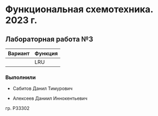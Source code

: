 # Функциональная схемотехника. 2023 г.
## Лабораторная работа №3

| Вариант  | Функция       |
| -------- | ------------- |
|          | LRU           |

### Выполнили

 - Сабитов Данил Тимурович
 
 - Алексеев Даниил Иннокентьевич	

гр. P33302
